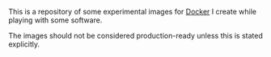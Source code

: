 This is a repository of some experimental images for [Docker](http://www.docker.io/) I create while playing with some software.

The images should not be considered production-ready unless this is stated explicitly.
